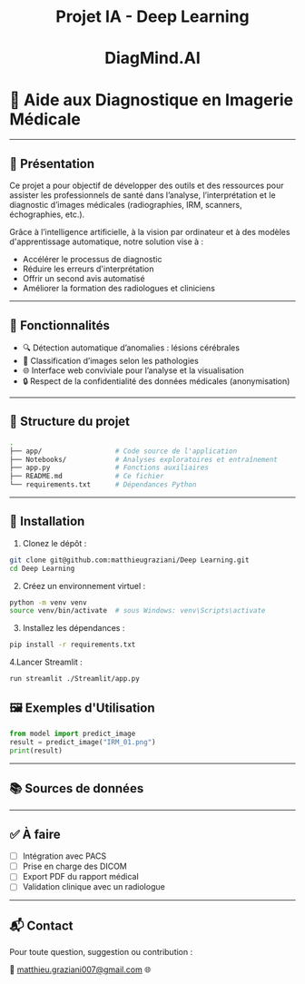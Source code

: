 # <p align="center">Projet IA - Deep Learning</p>
# <p align="center">DiagMind.AI</p>
# 📸 Aide aux Diagnostique en Imagerie Médicale

---

## 🧠 Présentation

Ce projet a pour objectif de développer des outils et des ressources pour assister les professionnels de santé dans l’analyse, l’interprétation et le diagnostic d’images médicales (radiographies, IRM, scanners, échographies, etc.).

Grâce à l’intelligence artificielle, à la vision par ordinateur et à des modèles d'apprentissage automatique, notre solution vise à :
- Accélérer le processus de diagnostic
- Réduire les erreurs d'interprétation
- Offrir un second avis automatisé
- Améliorer la formation des radiologues et cliniciens

---

## 🧰 Fonctionnalités

- 🔍 Détection automatique d’anomalies : lésions cérébrales
- 🧬 Classification d’images selon les pathologies
- 🌐 Interface web conviviale pour l’analyse et la visualisation
- 🔒 Respect de la confidentialité des données médicales (anonymisation)

---

## 📁 Structure du projet

```bash
.
├── app/                  # Code source de l'application
├── Notebooks/            # Analyses exploratoires et entraînement
├── app.py                # Fonctions auxiliaires
├── README.md             # Ce fichier
└── requirements.txt      # Dépendances Python
````

---

## 🚀 Installation

1. Clonez le dépôt :

```bash
git clone git@github.com:matthieugraziani/Deep Learning.git
cd Deep Learning
```

2. Créez un environnement virtuel :

```bash
python -m venv venv
source venv/bin/activate  # sous Windows: venv\Scripts\activate
```

3. Installez les dépendances :

```bash
pip install -r requirements.txt
```

4.Lancer Streamlit :

```bash
run streamlit ./Streamlit/app.py
```

## 🖼️ Exemples d'Utilisation

```python
from model import predict_image
result = predict_image("IRM_01.png")
print(result)
```

---

## 📚 Sources de données



---

## ✅ À faire

* [ ] Intégration avec PACS
* [ ] Prise en charge des DICOM
* [ ] Export PDF du rapport médical
* [ ] Validation clinique avec un radiologue

---

## 📬 Contact

Pour toute question, suggestion ou contribution :

📧 matthieu.graziani007@gmail.com
🌐 

```
